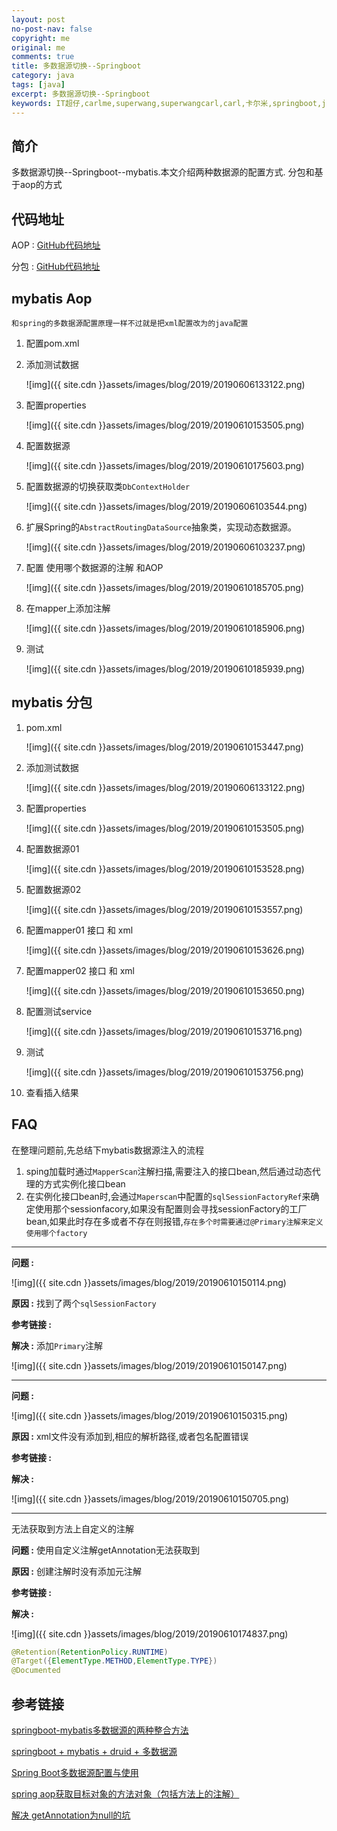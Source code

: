 ```yaml
---
layout: post
no-post-nav: false 
copyright: me
original: me
comments: true
title: 多数据源切换--Springboot
category: java
tags: [java]
excerpt: 多数据源切换--Springboot
keywords: IT超仔,carlme,superwang,superwangcarl,carl,卡尔米,springboot,java
---
```


## 简介

多数据源切换--Springboot--mybatis.本文介绍两种数据源的配置方式. 分包和基于aop的方式

## 代码地址

AOP : [GitHub代码地址](https://github.com/SuperWangCarl/spring-boot-examples/tree/master/data-multidatasources/data-multi-mybatis-aop)

分包 : [GitHub代码地址](https://github.com/SuperWangCarl/spring-boot-examples/tree/master/data-multidatasources/data-multi-mybatis-package)

## mybatis Aop

`和spring的多数据源配置原理一样不过就是把xml配置改为的java配置`

1. 配置pom.xml

2. 添加测试数据

   ![img]({{ site.cdn }}assets/images/blog/2019/20190606133122.png)

3. 配置properties

   ![img]({{ site.cdn }}assets/images/blog/2019/20190610153505.png)

4. 配置数据源

   ![img]({{ site.cdn }}assets/images/blog/2019/20190610175603.png)

5. 配置数据源的切换获取类`DbContextHolder`

   ![img]({{ site.cdn }}assets/images/blog/2019/20190606103544.png)

6. 扩展Spring的`AbstractRoutingDataSource`抽象类，实现动态数据源。

   ![img]({{ site.cdn }}assets/images/blog/2019/20190606103237.png)

7. 配置 使用哪个数据源的注解 和AOP

   ![img]({{ site.cdn }}assets/images/blog/2019/20190610185705.png)

8. 在mapper上添加注解

   ![img]({{ site.cdn }}assets/images/blog/2019/20190610185906.png)

9. 测试

   ![img]({{ site.cdn }}assets/images/blog/2019/20190610185939.png)

## mybatis 分包

1. pom.xml

   ![img]({{ site.cdn }}assets/images/blog/2019/20190610153447.png)

2. 添加测试数据

   ![img]({{ site.cdn }}assets/images/blog/2019/20190606133122.png)

3. 配置properties

   ![img]({{ site.cdn }}assets/images/blog/2019/20190610153505.png)

4. 配置数据源01

   ![img]({{ site.cdn }}assets/images/blog/2019/20190610153528.png)

5. 配置数据源02

   ![img]({{ site.cdn }}assets/images/blog/2019/20190610153557.png)

6. 配置mapper01 接口 和 xml

   ![img]({{ site.cdn }}assets/images/blog/2019/20190610153626.png)

7. 配置mapper02 接口 和 xml

   ![img]({{ site.cdn }}assets/images/blog/2019/20190610153650.png)

8. 配置测试service

   ![img]({{ site.cdn }}assets/images/blog/2019/20190610153716.png)

9. 测试

   ![img]({{ site.cdn }}assets/images/blog/2019/20190610153756.png)

10. 查看插入结果

## FAQ

在整理问题前,先总结下mybatis数据源注入的流程

1. sping加载时通过`MapperScan`注解扫描,需要注入的接口bean,然后通过动态代理的方式实例化接口bean
2. 在实例化接口bean时,会通过`Maperscan`中配置的`sqlSessionFactoryRef`来确定使用那个sessionfacory,如果没有配置则会寻找sessionFactory的工厂bean,如果此时存在多或者不存在则报错,`存在多个时需要通过@Primary注解来定义使用哪个factory`

***

**问题 :** 

![img]({{ site.cdn }}assets/images/blog/2019/20190610150114.png)

**原因 :** 找到了两个`sqlSessionFactory`

**参考链接 :** 

**解决 :** 添加`Primary`注解

![img]({{ site.cdn }}assets/images/blog/2019/20190610150147.png)

***

**问题 :** 

![img]({{ site.cdn }}assets/images/blog/2019/20190610150315.png)

**原因 :** xml文件没有添加到,相应的解析路径,或者包名配置错误

**参考链接 :** 

**解决 :** 

![img]({{ site.cdn }}assets/images/blog/2019/20190610150705.png)

***

无法获取到方法上自定义的注解

**问题 :** 使用自定义注解getAnnotation无法获取到

**原因 :** 创建注解时没有添加元注解

**参考链接 :** 

**解决 :** 

![img]({{ site.cdn }}assets/images/blog/2019/20190610174837.png)

```java
@Retention(RetentionPolicy.RUNTIME)
@Target({ElementType.METHOD,ElementType.TYPE})
@Documented
```

## 参考链接

[springboot-mybatis多数据源的两种整合方法](https://blog.csdn.net/tuesdayma/article/details/81081666)

[springboot + mybatis + druid + 多数据源](https://blog.csdn.net/qq_35206261/article/details/81778224#t7)

[Spring Boot多数据源配置与使用](http://blog.didispace.com/springbootmultidatasource/)

[spring aop获取目标对象的方法对象（包括方法上的注解）](https://www.cnblogs.com/qiumingcheng/p/5923928.html)

[解决 getAnnotation为null的坑](https://blog.csdn.net/qq_20960159/article/details/86600146)

